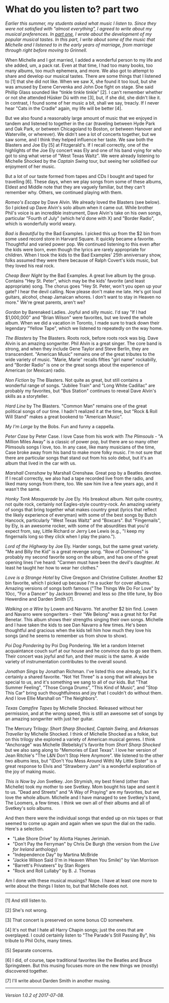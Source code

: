 What do you listen to? part two
===============================

_Earlier this summer, my students asked what music I listen to.  Since
they were not satisfied with "almost everything", I agreed to write about
my musical preferences.  In [part one](music-01), I wrote about the
development of my popular musical tastes.  In this part, I write about
some of the music that Michelle and I listened to in the early years of
marriage, from marriage through right before moving to Grinnell._

When Michelle and I got married, I added a wonderful person to my life
and she added, um, a pack rat.  Even at that time, I had too many books,
too many albums, too much ephemera, and more.  We also got to attempt
to share and develop our musical tastes.  There are some things that
I listened to [1] that she did not like.  When we saw X, she found
it too loud, but she was amused by Exene Cervenka and John Doe fight
on stage.  She said Phillip Glass sounded like "tinkle tinkle tinkle"
[2].  I can't remember whether or not she attended Hüsker Dü with me
[3], but, if she did, she didn't like it.  In contrast, I found some of
her music a bit, shall we say, treacly.  If I never hear "Cats in the
Cradle" again, my life will be better [4].

But we also found a reasonably large amount of music that we enjoyed in
tandem and listened to together in the car (traveling between Hyde Park
and Oak Park, or between Chicagoland to Boston, or between Hanover and
Waterville, or wherever).  We didn't see a lot of concerts together, but
we saw some, and I think they helped influence her taste.  We saw both
the Blasters and Joe Ely [5] at Fitzgerald's.  If I recall correctly,
one of the highlights of the Joe Ely concert was Ely and one of his band
vying for who got to sing what verse of "West Texas Waltz".  We were
already listening to Michelle Shocked by the _Captain Swing_ tour, but
seeing her solidified our enjoyment of her music.

But a lot of our taste formed from tapes and CDs I bought and taped
for travelling [6].  These days, when we play songs from some of 
these albums, Eldest and Middle note that they are vaguely familiar,
but they can't remember why.  Others, we continued playing with them.

_Romeo's Escape_ by Dave Alvin.  We already loved the Blasters (see
below).  So I picked up Dave Alvin's solo album when it came out.
While brother Phil's voice is an incredible instrument, Dave Alvin's
take on his own songs, particular "Fourth of July" (which he'd
done with X) and "Border Radio", which is wonderfully world weary.

_Bad is Beautiful_ by the Bad Examples.  I picked this up from the
$2 bin from some used record store in Harvard Square.  It quickly
became a favorite.  Thoughtful and varied power pop.  We continued
listening to this even after the kids were born, even though the
lyrics are rarely appropriate for children.  When I took the kids
to the Bad Examples' 25th anniversary show, folks assumed they were
there because of Ralph Covert's kids music, but they loved his real
rock.

_Cheap Beer Night_ by the Bad Examples.  A great live album by
the group.  Contains "Hey St. Peter", which may be the kids'
favorite (and least appropriate) song.  The chorus goes "Hey
St. Peter, won't you open up your gate?  I hear the devil calling.
Now please don't make me late.  He's got loud guitars, alcohol,
cheap Jamaican whores.  I don't want to stay in Heaven no more."
We're great parents, aren't we?

_Gordon_ by Barenaked Ladies.  Joyful and silly music.  I'd 
say "If I had $1,000,000" and "Brian Wilson" were favorites, but
we loved the whole album.  When we did a vacation in Toronto,
I made sure to track down their legendary "Yellow Tape", which
we listened to repeatedly on the way home.

_The Blasters_ by The Blasters.  Roots rock, before roots rock was big.
Dave Alvin is an amazing songwriter.  Phil Alvin is a great singer.
The core band is strong, and when they include Gene Taylor and Steve
Berlin, they are transcendent.  "American Music" remains one of the great
tributes to the wide variety of music.  "Marie, Marie" recalls fifties
"girl name" rockabilly, and "Border Radio" is one or the great songs
about the experience of American (or Mexican) radio.

_Non Fiction_ by The Blasters.  Not quite as great, but still contains
a wonderful range of songs.  "Jubilee Train" and "Long White Cadillac"
are probably my favorites, but "Bus Station" continues to reveal
Dave Alvin's skills as a storyteller.

_Hard Line_ by The Blasters.  "Common Man" remains one of the great
political songs of our time.  I hadn't realized it at the time, but
"Rock & Roll Will Stand" makes a great bookend to "American Music".

_My I'm Large_ by the Bobs.  Fun and funny a cappella.

_Peter Case_ by Peter Case.  I love Case from his work with _The
Plimsouls_  - "A Million Miles Away" is a classic of power pop,
but there are so many other Plimsouls songs I love, too.  In any
case, like many musicians of the time, Case broke away from his
band to make more folky music.  I'm not sure that there are 
particular songs that stand out from his solo debut, but it's
an album that lived in the car with us.

_Marshall Crenshaw_ by Marshall Crenshaw.  Great pop by a Beatles
devotee.  If I recall correctly, we also had a tape recorded live 
from the radio, and liked many songs from there, too.  We saw him
live a few years ago, and it wasn't the same.

_Honky Tonk Masquerade_ by Joe Ely.  His breakout album.  Not quite
country, not quite rock, certainly not Eagles-style country-rock.
An amazing variety of songs that bring together what makes country
great (lyrics that reflect the likely experience of everyman) with
some of the best songs by Butch Hancock, particularly "West Texas
Waltz" and "Boxcars".  But "Fingernails", by Ely, is an awesome
rocker, with some of the absurdities that you'd expect from, say,
Little Richard or Jerry Lee Lewis (e.g., "I keep my fingernails long
so they click when I play the piano.").

_Lord of the Highway_ by Joe Ely.  Harder songs, but the same
great variety.  "Me and Billy the Kid" is a great revenge song.
"Row of Dominoes" is probably my second favorite song on the album,
and has one of the great opening lines I've heard: "Carmen must
have been the devil's daughter.  At least he taught her how
to wear her clothes."

_Love is a Strange Hotel_ by Clive Gregson and Christine Collister.
Another $2 bin favorite, which I picked up because I'm a sucker for
cover albums.  Amazing versions of songs both famous ("The Things
We Do For Love" by 10cc, "For a Dancer" by Jackson Browne) and less so
(the title tune, by Boo Hewerdine and Darden Smith [7].

_Walking on a Wire_ by Lowen and Navarro.  Yet another $2 bin find.
Lowen and Navarro were songwriters - their "We Belong" was a great
hit for Pat Benetar.  This album shows their strengths singing their
own songs.  Michelle and I have taken the kids to see Dan Navarro
a few times.  He's been thoughtful and gracious when the kids tell
him how much they love his songs (and he seems to remember us from
show to show).

_Poi Dog Pondering_ by Poi Dog Pondering.  We let a random Internet
acquaintance couch surf at our house and he convince dus to go see
them.  Their concert was joyful and fun, and their music is the same.
A wide variety of instrumentation contributes to the overall sound.

_Jonathan Sings_ by Jonathan Richman.  I've listed this one already,
but it's certainly a shared favorite.  "Not Yet Three" is a song that
will always be special to us, and it's something we sang to all of
our kids.  But "That Summer Feeling", "Those Conga Drums", "This
Kind of Music", and "Stop This Car" bring such thoughtfulness
and joy that I couldn't do without them.  And I love Ellie Marshall
on "The Neighbors".

_Texas Campfire Tapes_ by Michelle Shocked.  Released without her
permission, and at the wrong speed, this is still an awesome set
of songs by an amazing songwriter with just her guitar.

The Mercury Trilogy: _Short Sharp Shocked_, _Captain Swing_, and _Arkansas
Traveller_ by Michelle Shocked.  I think of Michelle Shocked as a folkie,
but on this trilogy she explored a variety of American musical genres.
I think "Anchorage" was Michelle (Rebelsky)'s favorite from _Short
Sharp Shocked_ but we also sang along to "Memories of East Texas".
I love her version of Jean Ritchie's "The L&N Don't Stop Here Anymore".
We listened to the other two albums less, but "(Don't You Mess Around
With) My Little Sister" is a great response to Elvis and "Strawberry Jam"
is a wonderful exploration of the joy of making music.

_This is Now_ by Jon Svetkey.  Jon Strymish, my best friend (other than
Michelle) took my mother to see Svetkey.  Mom bought his tape and
sent it to us.  "Dead and Streets" and "A Way of Praying" are my
favorites, but we love the whole album.  Michelle and I have managed to
see Svetkey's band, The Loomers, a few times.  I think we own all of
their albums and all of Svetkey's solo albums.

And then there were the individual songs that ended up on mix tapes
or that seemed to come up again and again when we spun the dial on 
the radio.  Here's a selection.

* "Lake Shore Drive" by Aliotta Haynes Jerimiah.
* "Don't Pay the Ferryman" by Chris De Burgh (the version from the 
  _Live for Ireland_ anthology)
* "Independence Day" by Martina McBride
* "Jackie Wilson Said (I'm in Heaven When You Smile)" by Van Morrison
* "Barrett's Privateers" by Stan Rogers
* "Rock and Roll Lullaby" by B. J. Thomas

Am I done with these musical musings?  Nope.  I have at least one more
to write about the things I listen to, but that Michelle does not.

---

[1] And still listen to.

[2] She's not wrong.

[3] That concert is preserved on some bonus CD somewhere.

[4] It's not that I hate all Harry Chapin songs; just the ones that are
overplayed.  I could certainly listen to "The Parade's Still Passing By",
his tribute to Phil Ochs, many times.

[5] Separate concerns.

[6] I did, of course, tape traditional favorites like the Beatles and
Bruce Springsteen.  But this musing focuses more on the new things we
(mostly) discovered together.

[7] I'll write about Darden Smith in another musing.

---

*Version 1.0.2 of 2017-07-08.*
